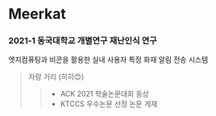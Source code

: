 Meerkat
=======
### 2021-1 동국대학교 개별연구 재난인식 연구

엣지컴퓨팅과 비콘을 활용한 실내 사용자 특정 화재 알림 전송 시스템

> 자랑 거리 (히히😊)
> >  - ACK 2021 학술논문대회 동상
> >  - KTCCS 우수논문 선정 논문 게재 
